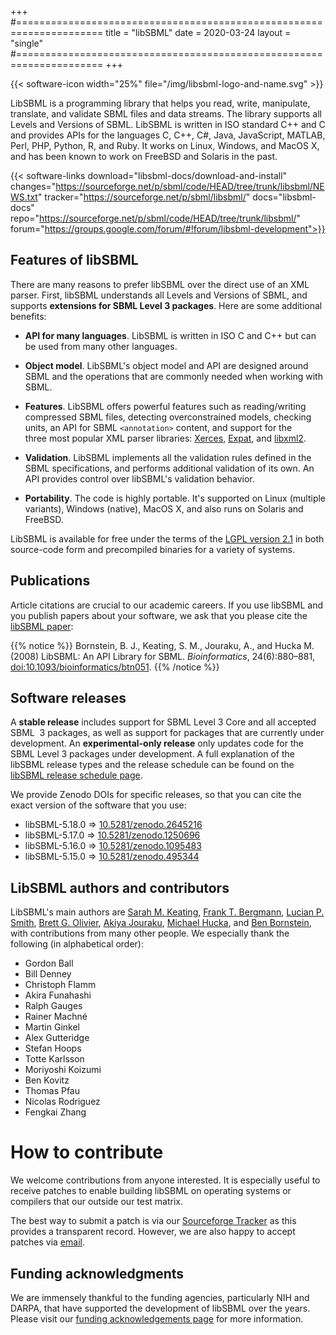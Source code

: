 +++
#=====================================================================
title  = "libSBML"
date   = 2020-03-24
layout = "single"
#=====================================================================
+++

{{< software-icon width="25%" file="/img/libsbml-logo-and-name.svg" >}}

LibSBML is a programming library that helps you read, write, manipulate, translate, and validate SBML files and data streams.  The library supports all Levels and Versions of SBML.  LibSBML is written in ISO standard C++ and C and provides APIs for the languages C, C++, C#, Java, JavaScript, MATLAB, Perl, PHP, Python, R, and Ruby.  It works on Linux, Windows, and MacOS X, and has been known to work on FreeBSD and Solaris in the past.

{{< software-links download="libsbml-docs/download-and-install" changes="https://sourceforge.net/p/sbml/code/HEAD/tree/trunk/libsbml/NEWS.txt" tracker="https://sourceforge.net/p/sbml/libsbml/" docs="libsbml-docs" repo="https://sourceforge.net/p/sbml/code/HEAD/tree/trunk/libsbml/" forum="https://groups.google.com/forum/#!forum/libsbml-development">}}


## Features of libSBML

There are many reasons to prefer libSBML over the direct use of an XML parser.  First, libSBML understands all Levels and Versions of SBML, and supports **extensions for SBML Level&nbsp;3 packages**.   Here are some additional benefits: 

* **API for many languages**.  LibSBML is written in ISO C and C++ but  can be used from many other languages.

* **Object model**.  LibSBML's object model and API are designed around SBML and the operations that are commonly needed when working with SBML.

* **Features**. LibSBML offers powerful features such as reading/writing compressed SBML files, detecting overconstrained models, checking units, an API for SBML `<annotation>` content, and support for the three most popular XML parser libraries: [Xerces](http://xml.apache.org/xerces-c), [Expat](http://expat.sourceforge.net/), and [libxml2](http://xmlsoft.org/).

* **Validation**. LibSBML implements all the validation rules defined in the SBML specifications, and performs additional validation of its own.  An API provides control over libSBML's validation behavior.

* **Portability**. The code is highly portable.  It's supported on Linux (multiple variants), Windows (native), MacOS&nbsp;X, and also runs on Solaris and FreeBSD.

LibSBML is available for free under the terms of the [LGPL version 2.1](https://www.gnu.org/licenses/old-licenses/lgpl-2.1.en.html) in both source-code form and precompiled binaries for a variety of systems.


## Publications

Article citations are crucial to our academic careers.  If you use libSBML and you publish papers about your software, we ask that you please cite the [libSBML paper](https://doi.org/10.1093/bioinformatics/btn051):

{{% notice %}}
Bornstein, B.&nbsp;J., Keating, S.&nbsp;M., Jouraku, A., and Hucka M.  (2008) LibSBML: An API Library for SBML.  _Bioinformatics_,  24(6):880&ndash;881, [doi:10.1093/bioinformatics/btn051](https://doi.org/10.1093/bioinformatics/btn051).
{{% /notice %}}


## Software releases

A **stable release** includes support for SBML Level&nbsp;3 Core and all accepted SBML &nbsp;3 packages, as well as support for packages that are currently under development. An **experimental-only release** only updates code for the SBML Level&nbsp;3 packages under development. A full explanation of the libSBML release types and the release schedule can be found on the [libSBML release schedule page](libsbml-docs/release-schedule).

We provide Zenodo DOIs for specific releases, so that you can cite the exact version of the software that you use:

* libSBML-5.18.0 &rArr; [10.5281/zenodo.2645216](https://doi.org/10.5281/zenodo.2645216)
* libSBML-5.17.0 &rArr; [10.5281/zenodo.1250696](https://doi.org/10.5281/zenodo.)
* libSBML-5.16.0 &rArr; [10.5281/zenodo.1095483](https://doi.org/10.5281/zenodo.)
* libSBML-5.15.0 &rArr; [10.5281/zenodo.495344](https://doi.org/10.5281/zenodo.)


## LibSBML authors and contributors

LibSBML's main authors are [Sarah M. Keating](https://github.com/skeating), [Frank T. Bergmann](https://www.cos.uni-heidelberg.de/index.php/f.bergmann/?l=_e), [Lucian P. Smith](https://github.com/luciansmith), [Brett G. Olivier](http://www.bgoli.net), [Akiya Jouraku](https://www.researchgate.net/profile/Akiya_Jouraku), [Michael Hucka](http://www.cds.caltech.edu/~mhucka/), and [Ben Bornstein](http://ml.jpl.nasa.gov/people/bornstein.shtml), with contributions from many other people.  We especially thank the following (in alphabetical order):

* Gordon Ball
* Bill Denney
* Christoph Flamm
* Akira Funahashi
* Ralph Gauges
* Rainer Machn&eacute;
* Martin Ginkel
* Alex Gutteridge
* Stefan Hoops
* Totte Karlsson
* Moriyoshi Koizumi
* Ben Kovitz
* Thomas Pfau
* Nicolas Rodriguez
* Fengkai Zhang


# How to contribute

We welcome contributions from anyone interested. It is especially useful 
to receive patches to enable building libSBML on operating systems or 
compilers that our outside our test matrix.

The best way to submit a patch is via our [Sourceforge Tracker](https://sourceforge.net/p/sbml/libsbml/) as this provides a transparent record.  However, we are also happy to accept patches via [email](mailto:libsbml-team@googlegroups.com).


## Funding acknowledgments

We are immensely thankful to the funding agencies, particularly NIH and DARPA, that have supported the development of libSBML over the years.  Please visit our [funding acknowledgements page](libsbml-docs/funding) for more information.
